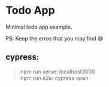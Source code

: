 # Todo App

Minimal todo app example.

PS: Keep the erros that you may find 😅

## cypress:

> npm run serve: localhost3000
> <br>
> npm run e2e: cypress open
> <br>
